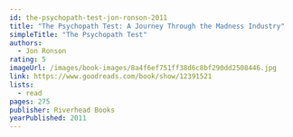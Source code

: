 ```yaml
---
id: the-psychopath-test-jon-ronson-2011
title: "The Psychopath Test: A Journey Through the Madness Industry"
simpleTitle: "The Psychopath Test"
authors:
  - Jon Ronson
rating: 5
imageUrl: /images/book-images/8a4f6ef751ff38d6c8bf290dd2508446.jpg
link: https://www.goodreads.com/book/show/12391521
lists:
  - read
pages: 275
publisher: Riverhead Books
yearPublished: 2011
---
```

